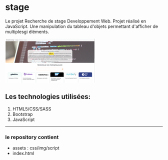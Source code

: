# stage
Le projet Recherche de stage Developpement Web. Projet réalisé en JavaScript. Une manipulation du tableau d'objets permettant d'afficher de multiplesgi éléments.

![grab-landing-page](https://github.com/OlgaSpirkina/stage/blob/main/assets/img/stage.gif)

## Les technologies utilisées:
1. HTML5/CSS/SASS
2. Bootstrap
3. JavaScript

---
### le repository contient
* assets : css/img/script
* index.html
